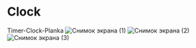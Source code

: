 # Clock
 Timer-Clock-Planka
![Снимок экрана (1)](https://user-images.githubusercontent.com/80009985/218276934-828ba60c-310f-4fa8-bd6b-47d048295ee7.png)
![Снимок экрана (2)](https://user-images.githubusercontent.com/80009985/218276939-6b6ae80a-475a-4a87-b796-487da4001879.png)
![Снимок экрана (3)](https://user-images.githubusercontent.com/80009985/218276944-71d60d69-9f23-43cb-83ad-34536afc7c6f.png)

